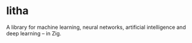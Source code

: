 # litha
A library for machine learning, neural networks, artificial intelligence and deep learning – in Zig.
